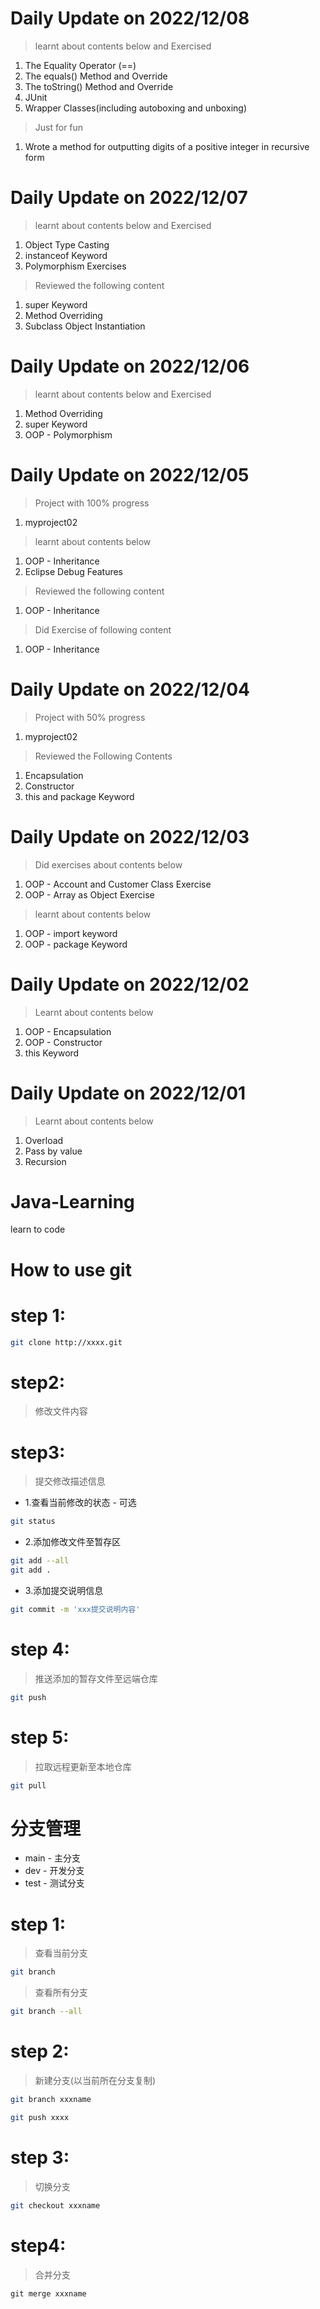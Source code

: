 # Daily Update on 2022/12/08
> learnt about contents below and Exercised
1. The Equality Operator (==) 
2. The equals() Method and Override
3. The toString() Method and Override
4. JUnit
5. Wrapper Classes(including autoboxing and unboxing)

> Just for fun
1. Wrote a method for outputting digits of a positive integer in recursive form

# Daily Update on 2022/12/07
> learnt about contents below and Exercised
1. Object Type Casting
2. instanceof Keyword
3. Polymorphism Exercises

> Reviewed the following content
1. super Keyword
2. Method Overriding
3. Subclass Object Instantiation

# Daily Update on 2022/12/06
> learnt about contents below and Exercised
1. Method Overriding
2. super Keyword
3. OOP - Polymorphism

# Daily Update on 2022/12/05
> Project with 100% progress
1. myproject02

> learnt about contents below
1. OOP - Inheritance
2. Eclipse Debug Features

> Reviewed the following content
1. OOP - Inheritance

> Did Exercise of following content
1. OOP - Inheritance

# Daily Update on 2022/12/04
> Project with 50% progress
1. myproject02

> Reviewed the Following Contents
1. Encapsulation
2. Constructor
3. this and package Keyword

# Daily Update on 2022/12/03
> Did exercises about contents below
1. OOP - Account and Customer Class Exercise
2. OOP - Array as Object Exercise

> learnt about contents below
1. OOP - import keyword
2. OOP - package Keyword

# Daily Update on 2022/12/02
> Learnt about contents below
1. OOP - Encapsulation
2. OOP - Constructor
3. this Keyword

# Daily Update on 2022/12/01 
> Learnt about contents below
1. Overload
2. Pass by value
3. Recursion


# Java-Learning
learn to code

# How to use git

# step 1:
``` bash
git clone http://xxxx.git
```

# step2:
> 修改文件内容

# step3:
> 提交修改描述信息
* 1.查看当前修改的状态 - 可选
``` bash
git status
```
* 2.添加修改文件至暂存区
``` bash
git add --all
git add .
```
* 3.添加提交说明信息
``` bash
git commit -m 'xxx提交说明内容'
```

# step 4:
> 推送添加的暂存文件至远端仓库
``` bash
git push
```

# step 5:
> 拉取远程更新至本地仓库
``` bash
git pull
```

# 分支管理
* main - 主分支
* dev - 开发分支
* test - 测试分支

# step 1:
> 查看当前分支
``` bash
git branch
```
> 查看所有分支
``` bash
git branch --all
```

# step 2:
> 新建分支(以当前所在分支复制)
``` bash
git branch xxxname

git push xxxx
```


# step 3:
> 切换分支
``` bash
git checkout xxxname
```

# step4:
> 合并分支
```
git merge xxxname
```
